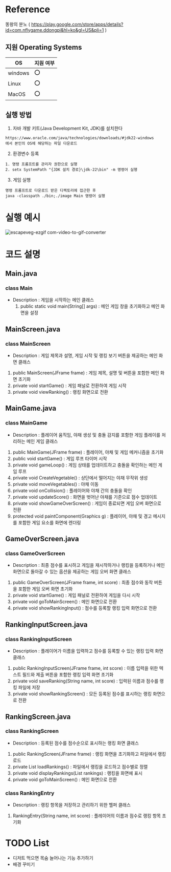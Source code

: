 # Reference
똥왕의 분노 ( https://play.google.com/store/apps/details?id=com.nflygame.ddongpi&hl=ko&gl=US&pli=1 )

## 지원 Operating Systems
|OS| 지원 여부 |
|-----|--------|
|windows | :o:  |
| Linux  | :o: |
|MacOS  | :o:  |

## 실행 방법
1. 자바 개발 키트(Java Development Kit, JDK)를 설치한다
```
https://www.oracle.com/java/technologies/downloads/#jdk22-windows
에서 본인의 OS에 해당하는 파일 다운로드
```
2. 환경변수 등록
```
1. 명령 프롬프트를 관리자 권한으로 실행
2. setx SystemPath "{JDK 설치 경로}\jdk-22\bin" -m 명령어 실행
```
3. 게임 실행
```
명령 프롬프트로 다운로드 받은 디렉토리에 접근한 후
java -classpath ./bin;./image Main 명령어 실행
```

# 실행 예시
![escapeveg-ezgif com-video-to-gif-converter](https://github.com/yubinnii/oss_personal_project_phase1/assets/157782716/3ac0c3fa-a441-4296-9c5c-fbdddeecd393)


# 코드 설명
## Main.java
### class Main
- Description : 게임을 시작하는 메인 클래스
  1. public static void main(String[] args) : 메인 게임 창을 초기화하고 메인 화면을 설정

## MainScreen.java
### class MainScreen
-  Description : 게임 제목과 설명, 게임 시작 및 랭킹 보기 버튼을 제공하는 메인 화면 클래스
  1. public MainScreen(JFrame frame) : 게임 제목, 설명 및 버튼을 포함한 메인 화면 초기화
  2. private void startGame() : 게임 패널로 전환하여 게임 시작
  3. private void viewRanking() : 랭킹 화면으로 전환

## MainGame.java
### class MainGame
-  Description : 플레이어 움직임, 야채 생성 및 충돌 감지를 포함한 게임 플레이를 처리하는 메인 게임 클래스
  1. public MainGame(JFrame frame) : 플레이어, 야채 및 게임 메커니즘을 초기화
  2. public void startGame() : 게임 루프 타이머 시작
  3. private void gameLoop() : 게임 상태를 업데이트하고 충돌을 확인하는 메인 게임 루프
  4. private void CreateVegetable() : 상단에서 떨어지는 야채 무작위 생성
  5. private void moveVegetables() : 야채 이동
  6. private void onCollision() : 플레이어와 야채 간의 충돌을 확인
  7. private void updateScore() : 화면을 벗어난 야채를 기준으로 점수 업데이트
  8. private void showGameOverScreen() : 게임이 종료되면 게임 오버 화면으로 전환
  9. protected void paintComponent(Graphics g) : 플레이어, 야채 및 경고 메시지를 포함한 게임 요소를 화면에 렌더링

## GameOverScreen.java
### class GameOverScreen
-  Description : 최종 점수를 표시하고 게임을 재시작하거나 랭킹을 등록하거나 메인 화면으로 돌아갈 수 있는 옵션을 제공하는 게임 오버 화면 클래스
  1. public GameOverScreen(JFrame frame, int score) : 최종 점수와 동작 버튼을 포함한 게임 오버 화면 초기화
  2. private void startGame() : 게임 패널로 전환하여 게임을 다시 시작
  3. private void goToMainScreen() : 메인 화면으로 전환
  4. private void showRankingInput() : 점수를 등록할 랭킹 입력 화면으로 전환

## RankingInputScreen.java 
### class RankingInputScreen
-  Description : 플레이어가 이름을 입력하고 점수를 등록할 수 있는 랭킹 입력 화면 클래스
  1. public RankingInputScreen(JFrame frame, int score) : 이름 입력을 위한 텍스트 필드와 제출 버튼을 포함한 랭킹 입력 화면 초기화
  2. private void saveRanking(String name, int score) : 입력된 이름과 점수를 랭킹 파일에 저장
  3. private void showRankingScreen() : 모든 등록된 점수를 표시하는 랭킹 화면으로 전환

## RankingScreen.java
### class RankingScreen
-  Description : 등록된 점수를 점수순으로 표시하는 랭킹 화면 클래스
  1. public RankingScreen(JFrame frame) : 랭킹 화면을 초기화하고 파일에서 랭킹 로드
  2. private List<RankingEntry> loadRankings() : 파일에서 랭킹을 로드하고 점수별로 정렬
  3. private void displayRankings(List<RankingEntry> rankings) : 랭킹을 화면에 표시
  4. private void goToMainScreen() : 메인 화면으로 전환

### class RankingEntry
-  Description : 랭킹 항목을 저장하고 관리하기 위한 헬퍼 클래스
  1. RankingEntry(String name, int score) : 플레이어의 이름과 점수로 랭킹 항목 초기화


# TODO List
* 디저트 먹으면 목숨 늘어나는 기능 추가하기
* 배경 꾸미기
